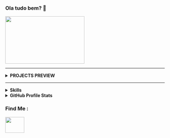 
### Ola tudo bem? 👋

<img src="https://thumbs.gfycat.com/ExaltedAccomplishedHornedtoad-size_restricted.gif" align="center" height="150" width="250">  


----
<div>
<b>
 <details>
   <summary align="left"><b>PROJECTS PREVIEW<br></b></summary><b>
<ul>
<li>
<div>

<a>
<img src="https://github.com/ViniciusOMattos/HTML-Web-Developer-Bootcamp/blob/main/instagram-landing-page/preview.gif?raw=true" align="center" height="150" width="250">  
</a>

<span>
<img src="https://github.com/ViniciusOMattos/HTML-Web-Developer-Bootcamp/blob/main/netflix-interface/img/preview03.png?raw=true" align="center" height="150" width="250"></span>  

<span>
<img src="https://github.com/ViniciusOMattos/HTML-Web-Developer-Bootcamp/blob/main/netflix-interface/img/preview04.png?raw=true" align="center" height="150" width="250"></span>


<span>
<img src="https://github.com/ViniciusOMattos/HTML-Web-Developer-Bootcamp/blob/main/snake-game/preview.gif?raw=true?raw=true" align="center" height="150" width="150"></span> 


</a>
</div>
</li>
</b>
</div>




----

<div>
<b>
 <details>
   <summary align="left"><b>Skills<br></b></summary><b>
<ul>
<li>
<div>
    <img src="https://cdn.jsdelivr.net/gh/devicons/devicon/icons/javascript/javascript-original.svg" align="center" height="50" width="60">
    <img src="https://cdn.jsdelivr.net/gh/devicons/devicon/icons/html5/html5-original-wordmark.svg" align="center" height="50" width="60">
    <img src="https://cdn.jsdelivr.net/gh/devicons/devicon/icons/css3/css3-original-wordmark.svg" align="center" height="50" width="60">
    <img src="https://cdn.jsdelivr.net/gh/devicons/devicon/icons/bootstrap/bootstrap-plain-wordmark.svg" align="center" height="50" width="60">
    <img src="https://camo.githubusercontent.com/fbfcb9e3dc648adc93bef37c718db16c52f617ad055a26de6dc3c21865c3321d/68747470733a2f2f7777772e766563746f726c6f676f2e7a6f6e652f6c6f676f732f6769742d73636d2f6769742d73636d2d69636f6e2e737667" align="center" height="50" width="60">
</div>
</li>
</b>
</div>





<div>
<b>
 <details>
   <summary align="left"><b>GitHub Profile Stats <br></b></summary><b>
<ul>
<li>
<div>
    <img src="https://github-readme-stats.vercel.app/api?username=ViniciusOMattos&show_icons=true&theme=dark">
    <img src="https://github-readme-stats.vercel.app/api/top-langs/?username=ViniciusOMattos&layout=compact">
</div>
</li>
</b>
</div>

### Find Me :

<a href="https://www.linkedin.com/in/vinicius-mattos-47a1651a4/">
    <img src="https://cdn.jsdelivr.net/gh/devicons/devicon/icons/linkedin/linkedin-original.svg" align="center" height="50" width="60">
</a>

